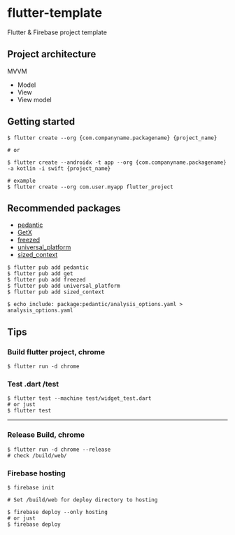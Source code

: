 # flutter-template

Flutter & Firebase project template


## Project architecture
MVVM
* Model
* View
* View model

## Getting started
```
$ flutter create --org {com.companyname.packagename} {project_name}

# or

$ flutter create --androidx -t app --org {com.companyname.packagename} -a kotlin -i swift {project_name}

# example
$ flutter create --org com.user.myapp flutter_project
```

## Recommended packages
* [pedantic](https://pub.dev/packages/pedantic)
* [GetX](https://pub.dev/packages/get)
* [freezed](https://pub.dev/packages/freezed)
* [universal_platform](https://pub.dev/packages/universal_platform)
* [sized_context](https://pub.dev/packages/sized_context)

```
$ flutter pub add pedantic
$ flutter pub add get
$ flutter pub add freezed
$ flutter pub add universal_platform
$ flutter pub add sized_context

$ echo include: package:pedantic/analysis_options.yaml > analysis_options.yaml
```



## Tips

### Build flutter project, chrome 
```
$ flutter run -d chrome
```

### Test .dart /test
```
$ flutter test --machine test/widget_test.dart
# or just
$ flutter test
```

---

### Release Build, chrome
```
$ flutter run -d chrome --release
# check /build/web/
```

### Firebase hosting
```
$ firebase init

# Set /build/web for deploy directory to hosting

$ firebase deploy --only hosting
# or just
$ firebase deploy
```

